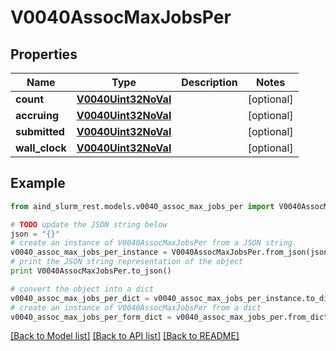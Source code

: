 # V0040AssocMaxJobsPer


## Properties

Name | Type | Description | Notes
------------ | ------------- | ------------- | -------------
**count** | [**V0040Uint32NoVal**](V0040Uint32NoVal.md) |  | [optional] 
**accruing** | [**V0040Uint32NoVal**](V0040Uint32NoVal.md) |  | [optional] 
**submitted** | [**V0040Uint32NoVal**](V0040Uint32NoVal.md) |  | [optional] 
**wall_clock** | [**V0040Uint32NoVal**](V0040Uint32NoVal.md) |  | [optional] 

## Example

```python
from aind_slurm_rest.models.v0040_assoc_max_jobs_per import V0040AssocMaxJobsPer

# TODO update the JSON string below
json = "{}"
# create an instance of V0040AssocMaxJobsPer from a JSON string
v0040_assoc_max_jobs_per_instance = V0040AssocMaxJobsPer.from_json(json)
# print the JSON string representation of the object
print V0040AssocMaxJobsPer.to_json()

# convert the object into a dict
v0040_assoc_max_jobs_per_dict = v0040_assoc_max_jobs_per_instance.to_dict()
# create an instance of V0040AssocMaxJobsPer from a dict
v0040_assoc_max_jobs_per_form_dict = v0040_assoc_max_jobs_per.from_dict(v0040_assoc_max_jobs_per_dict)
```
[[Back to Model list]](../README.md#documentation-for-models) [[Back to API list]](../README.md#documentation-for-api-endpoints) [[Back to README]](../README.md)


